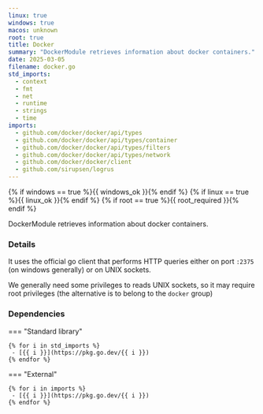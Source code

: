 ```yaml
---
linux: true
windows: true
macos: unknown
root: true
title: Docker
summary: "DockerModule retrieves information about docker containers."
date: 2025-03-05
filename: docker.go
std_imports:
  - context
  - fmt
  - net
  - runtime
  - strings
  - time
imports:
  - github.com/docker/docker/api/types
  - github.com/docker/docker/api/types/container
  - github.com/docker/docker/api/types/filters
  - github.com/docker/docker/api/types/network
  - github.com/docker/docker/client
  - github.com/sirupsen/logrus
---
```


{% if windows == true %}{{ windows_ok }}{% endif %}
{% if linux == true %}{{ linux_ok }}{% endif %}
{% if root == true %}{{ root_required }}{% endif %}

DockerModule retrieves information about docker containers.

### Details


It uses the official go client that performs HTTP queries either on port `:2375` (on windows generally) or on UNIX sockets.

We generally need some privileges to reads UNIX sockets, so it may require root privileges (the alternative is to belong to the `docker` group)

### Dependencies

=== "Standard library"

	{% for i in std_imports %}
	 - [{{ i }}](https://pkg.go.dev/{{ i }})
	{% endfor %}

=== "External"

	{% for i in imports %}
	 - [{{ i }}](https://pkg.go.dev/{{ i }})
	{% endfor %}
